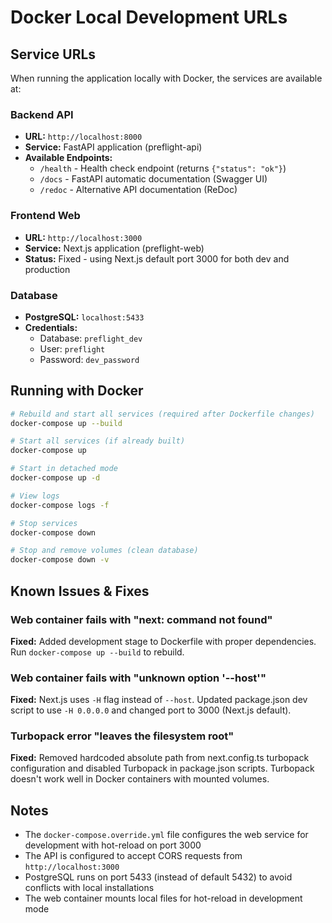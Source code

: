 # Docker Local Development URLs

## Service URLs

When running the application locally with Docker, the services are available at:

### Backend API
- **URL:** `http://localhost:8000`
- **Service:** FastAPI application (preflight-api)
- **Available Endpoints:**
  - `/health` - Health check endpoint (returns `{"status": "ok"}`)
  - `/docs` - FastAPI automatic documentation (Swagger UI)
  - `/redoc` - Alternative API documentation (ReDoc)

### Frontend Web
- **URL:** `http://localhost:3000`
- **Service:** Next.js application (preflight-web)
- **Status:** Fixed - using Next.js default port 3000 for both dev and production

### Database
- **PostgreSQL:** `localhost:5433`
- **Credentials:**
  - Database: `preflight_dev`
  - User: `preflight`
  - Password: `dev_password`

## Running with Docker

```bash
# Rebuild and start all services (required after Dockerfile changes)
docker-compose up --build

# Start all services (if already built)
docker-compose up

# Start in detached mode
docker-compose up -d

# View logs
docker-compose logs -f

# Stop services
docker-compose down

# Stop and remove volumes (clean database)
docker-compose down -v
```

## Known Issues & Fixes

### Web container fails with "next: command not found"
**Fixed:** Added development stage to Dockerfile with proper dependencies. Run `docker-compose up --build` to rebuild.

### Web container fails with "unknown option '--host'"
**Fixed:** Next.js uses `-H` flag instead of `--host`. Updated package.json dev script to use `-H 0.0.0.0` and changed port to 3000 (Next.js default).

### Turbopack error "leaves the filesystem root"
**Fixed:** Removed hardcoded absolute path from next.config.ts turbopack configuration and disabled Turbopack in package.json scripts. Turbopack doesn't work well in Docker containers with mounted volumes.

## Notes

- The `docker-compose.override.yml` file configures the web service for development with hot-reload on port 3000
- The API is configured to accept CORS requests from `http://localhost:3000`
- PostgreSQL runs on port 5433 (instead of default 5432) to avoid conflicts with local installations
- The web container mounts local files for hot-reload in development mode